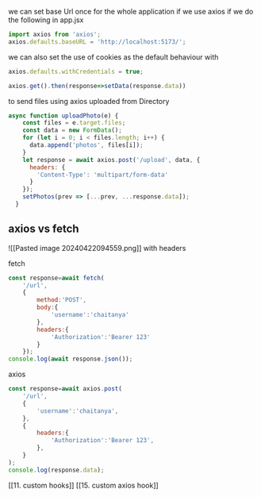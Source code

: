we can set base Url once for the whole application if we use axios if we do the following in app.jsx
```jsx
import axios from 'axios';
axios.defaults.baseURL = 'http://localhost:5173/';
```
we can also set the use of cookies as the default behaviour with
```jsx
axios.defaults.withCredentials = true;
```

```jsx
axios.get().then(response=>setData(response.data))
```


to send files using axios uploaded from Directory
```jsx
async function uploadPhoto(e) {
    const files = e.target.files;
    const data = new FormData();
    for (let i = 0; i < files.length; i++) {
      data.append('photos', files[i]);
    }
    let response = await axios.post('/upload', data, {
      headers: {
        'Content-Type': 'multipart/form-data'
      }
    });
    setPhotos(prev => [...prev, ...response.data]);
  }
```

## axios vs fetch

![[Pasted image 20240422094559.png]]
with headers

fetch
```js
const response=await fetch(
	'/url',
	{
		method:'POST',
		body:{
			'username':'chaitanya'
		},
		headers:{
			'Authorization':'Bearer 123'
		}
	});
console.log(await response.json());
```

axios
```js
const response=await axios.post(
	'/url',
	{
		'username':'chaitanya',
	},
	{
		headers:{
			'Authorization':'Bearer 123',
		},
	}
);
console.log(response.data);
```






[[11. custom hooks]] [[15. custom axios hook]]